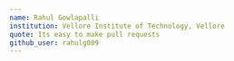 ```yaml
---
name: Rahul Gowlapalli
institution: Vellore Institute of Technology, Vellore 
quote: Its easy to make pull requests
github_user: rahulg009
---
```

